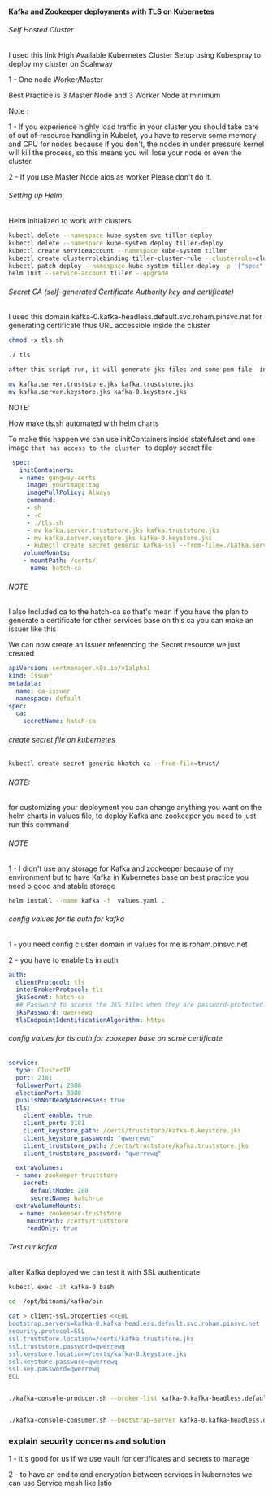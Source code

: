 #### Kafka and Zookeeper deployments with TLS on Kubernetes 

###### Self Hosted Cluster
I used this link High Available Kubernetes Cluster Setup using Kubespray to deploy my cluster on Scaleway

1 - One node Worker/Master

Best Practice is 3 Master Node and 3 Worker Node at minimum

Note :

1 - If you experience highly load traffic in your cluster you should take care of out of-resource handling in Kubelet, you have to reserve some memory and CPU for nodes because if you don't, the nodes in under pressure kernel will kill the process, so this means you will lose your node or even the cluster.

2 - If you use Master Node alos as worker Please don't do it.

###### Setting up Helm


Helm initialized to work with clusters

```bash
kubectl delete --namespace kube-system svc tiller-deploy
kubectl delete --namespace kube-system deploy tiller-deploy
kubectl create serviceaccount --namespace kube-system tiller
kubectl create clusterrolebinding tiller-cluster-rule --clusterrole=cluster-admin --serviceaccount=kube-system:tiller
kubectl patch deploy --namespace kube-system tiller-deploy -p '{"spec":{"template":{"spec":{"serviceAccount":"tiller"}}}}'
helm init --service-account tiller --upgrade

```

###### Secret CA (self-generated Certificate Authority key and certificate)

I used this domain kafka-0.kafka-headless.default.svc.roham.pinsvc.net for generating certificate thus URL accessible inside the cluster 

```bash
chmod +x tls.sh 

./ tls

after this script run, it will generate jks files and some pem file  in SSL folder that application can use for authenticating to Kafka I also generated Kafka clients jks for sure 

mv kafka.server.truststore.jks kafka.truststore.jks
mv kafka.server.keystore.jks kafka-0.keystore.jks

```
NOTE: 

How make tls.sh automated with helm charts 

To make this happen we can use initContainers inside statefulset and one image ```that has access to the cluster ``` to deploy secret file 

```yaml
 spec:
   initContainers:
   - name: gangway-certs
     image: yourimage:tag
     imagePullPolicy: Always
     command:
     - sh
     - -c
     - ./tls.sh
     - mv kafka.server.truststore.jks kafka.truststore.jks
     - mv kafka.server.keystore.jks kafka-0.keystore.jks
     - kubectl create secret generic kafka-ssl --from-file=./kafka.server.truststore.jks --from-file=./kafka.server.keystore.jks --from-file=./ca-cert --from-file=ca-key
    volumeMounts:
    - mountPath: /certs/
      name: hatch-ca
```

###### NOTE 
I also Included ca to the hatch-ca so that's mean if you have the plan to generate a certificate for other services base on this ca you can make an issuer like this

We can now create an Issuer referencing the Secret resource we just created


```yaml
apiVersion: certmanager.k8s.io/v1alpha1
kind: Issuer
metadata:
  name: ca-issuer
  namespace: default
spec:
  ca:
    secretName: hatch-ca  
```    


###### create secret file on kubernetes 

```bash
kubectl create secret generic hhatch-ca --from-file=trust/
```

###### NOTE: 

for customizing your deployment you can change anything you want on the helm charts in values file, to deploy Kafka and zookeeper you need to just run this command 


######  NOTE 

  1 - I didn't use any storage for Kafka and zookeeper because of my environment but to have Kafka in Kubernetes base on best practice  you need o good and stable storage 

```bash
helm install --name kafka -f  values.yaml .
```

###### config values for tls auth for kafka 


1 - you need config cluster domain in values for me is roham.pinsvc.net

2 - you have to enable tls in auth 

```yaml
auth:
  clientProtocol: tls
  interBrokerProtocol: tls
  jksSecret: hatch-ca
  ## Password to access the JKS files when they are password-protected.
  jksPassword: qwerrewq 
  tlsEndpointIdentificationAlgorithm: https
```
###### config values for tls auth for zookeper base on same certificate 

```yaml
service:
  type: ClusterIP
  port: 2181
  followerPort: 2888
  electionPort: 3888
  publishNotReadyAddresses: true
  tls:
    client_enable: true
    client_port: 3181
    client_keystore_path: /certs/truststore/kafka-0.keystore.jks
    client_keystore_password: "qwerrewq"
    client_truststore_path: /certs/truststore/kafka.truststore.jks
    client_truststore_password: "qwerrewq"

  extraVolumes:
  - name: zookeeper-truststore
    secret:
      defaultMode: 288
      secretName: hatch-ca
  extraVolumeMounts:
   - name: zookeeper-truststore
     mountPath: /certs/truststore
     readOnly: true
```

###### Test our kafka 

after Kafka deployed we can test it with SSL authenticate 


```bash
kubectl exec -it kafka-0 bash 

cd  /opt/bitnami/kafka/bin

cat > client-ssl.properties <<EOL   
bootstrap.servers=kafka-0.kafka-headless.default.svc.roham.pinsvc.net
security.protocol=SSL
ssl.truststore.location=/certs/kafka.truststore.jks
ssl.truststore.password=qwerrewq
ssl.keystore.location=/certs/kafka-0.keystore.jks
ssl.keystore.password=qwerrewq
ssl.key.password=qwerrewq
EOL


./kafka-console-producer.sh --broker-list kafka-0.kafka-headless.default.svc.roham.pinsvc.net:9093 --topic test --producer.config client-ssl.properties 


./kafka-console-consumer.sh --bootstrap-server kafka-0.kafka-headless.default.svc.roham.pinsvc.net:9093 --topic test --from-beginning --consumer.config client-ssl.properties

```


### explain security concerns and solution

1 - it's good for us if we use vault for certificates and secrets to manage 

2 - to have an end to end encryption between services in kubernetes we can use Service mesh like Istio 
